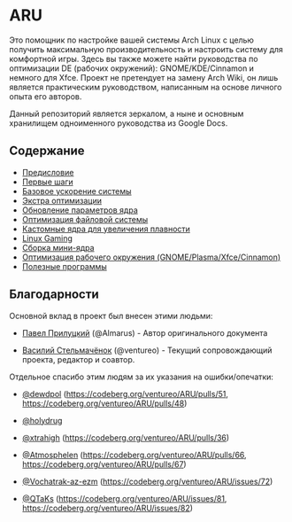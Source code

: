# ARU

Это помощник по настройке вашей системы Arch Linux с целью получить максимальную производительность и настроить систему для комфортной игры.
Здесь вы также можете найти руководства по оптимизации DE (рабочих окружений): GNOME/KDE/Cinnamon и немного для Xfce.
Проект не претендует на замену Arch Wiki, он лишь является практическим руководством, написанным на основе личного опыта его авторов.

Данный репозиторий является зеркалом, а ныне и основным хранилищем одноименного руководства из Google Docs.

## Содержание

- [Предисловие](https://ventureo.codeberg.page/source/preface.html)
- [Первые шаги](https://ventureo.codeberg.page/source/first-steps.html)
- [Базовое ускорение системы](https://ventureo.codeberg.page/source/generic-system-acceleration.html)
- [Экстра оптимизации](https://ventureo.codeberg.page/source/extra-optimizations.html)
- [Обновление параметров ядра](https://ventureo.codeberg.page/source/kernel-parameters.html)
- [Оптимизация файловой системы](https://ventureo.codeberg.page/source/file-systems.html)
- [Кастомные ядра для увеличения плавности](https://ventureo.codeberg.page/source/custom-kernels.html)
- [Linux Gaming](https://ventureo.codeberg.page/source/linux-gaming.html)
- [Сборка мини-ядра](https://ventureo.codeberg.page/source/mini-kernel.html)
- [Оптимизация рабочего окружения (GNOME/Plasma/Xfce/Cinnamon)](https://ventureo.codeberg.page/source/de-optimizations.html)
- [Полезные программы](https://ventureo.codeberg.page/source/useful-programs.html)

## Благодарности

Основной вклад в проект был внесен этими людьми:

- [Павел Прилуцкий](https://vk.com/ustavchiy) (@Almarus) - Автор оригинального документа

- [Василий Стельмачёнок](https://vk.com/ventureo) (@ventureo) - Текущий сопровождающий проекта, редактор и соавтор. 

Отдельное спасибо этим людям за их указания на ошибки/опечатки:
 
- [@dewdpol](https://github.com/dewdpol) (https://codeberg.org/ventureo/ARU/pulls/51, https://codeberg.org/ventureo/ARU/pulls/48)

- [@holydrug](https://github.com/holydrug)

- [@xtrahigh](https://github.com/xtrahigh) (https://codeberg.org/ventureo/ARU/pulls/36)

- [@Atmosphelen](https://github.com/Atmosphelen) (https://codeberg.org/ventureo/ARU/pulls/66, https://codeberg.org/ventureo/ARU/pulls/67)

- [@Vochatrak-az-ezm](https://github.com/Vochatrak-az-ezm) (https://codeberg.org/ventureo/ARU/issues/72)

- [@QTaKs](https://codeberg.org/QTaKs) (https://codeberg.org/ventureo/ARU/issues/81, https://codeberg.org/ventureo/ARU/issues/82)

